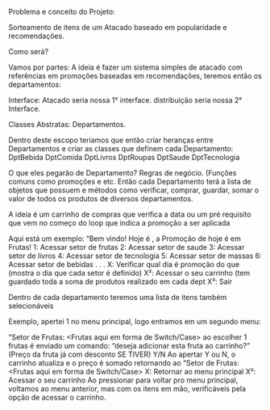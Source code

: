 Problema e conceito do Projeto:

Sorteamento de itens de um Atacado baseado em popularidade e
recomendações.

Como será?

Vamos por partes:
 A ideia é fazer um sistema simples de atacado com referências em promoções baseadas
em recomendações, teremos então os departamentos:

Interface:
 Atacado seria nossa 1° interface.
 distribuição seria nossa 2° Interface.

Classes Abstratas:
 Departamentos.

Dentro deste escopo teriamos que então criar heranças entre Departamentos e criar as
classes que definem cada Departamento:
 DptBebida
 DptComida
 DptLivros
 DptRoupas
 DptSaude
 DptTecnologia

 O que eles pegarão de Departamento? Regras de negócio. (Funções comuns como
promoções e etc.
 Então cada Departamento terá a lista de objetos que possuem e métodos como verificar,
comprar, guardar, somar o valor de todos os produtos de diversos departamentos.

A ideia é um carrinho de compras que verifica a data ou um pré requisito que vem no
começo do loop que indica a promoção a ser aplicada

 Aqui está um exemplo:
 “Bem vindo! Hoje é <Data>, a Promoção de hoje é em Frutas!
 1: Acessar setor de frutas
 2: Acessar setor de saude
 3: Acessar setor de livros
 4: Acessar setor de tecnologia
 5: Acessar setor de massas
 6: Acessar setor de bebidas
 .
 .
 .
 X: Verificar qual dia é promoção do que (mostra o dia que cada setor é definido)
 X²: Acessar o seu carrinho (tem guardado toda a soma de produtos realizado em cada
dept
 X³: Sair

 Dentro de cada departamento teremos uma lista de itens também selecionáveis

 Exemplo, apertei 1 no menu principal, logo entramos em um segundo menu:

 “Setor de Frutas:
 <Frutas aqui em forma de Switch/Case>
 ao escolher 1 frutas é enviado um comando:
 “deseja adicionar esta fruta ao carrinho?”
 (Preço da fruta já com desconto SE TIVER)
 Y/N
 Ao apertar Y ou N, o carrinho atualiza e o preço é somado
 retornando ao
“Setor de Frutas:
 <Frutas aqui em forma de Switch/Case>
 X: Retornar ao menu principal
 X²: Acessar o seu carrinho
 Ao pressionar para voltar pro menu principal, voltamos ao menu anterior, mas com os
itens em mão, verificáveis pela opção de acessar o carrinho.
